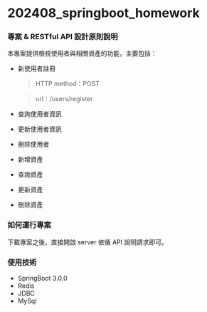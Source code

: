 # 202408_springboot_homework
### 專案 & RESTful API 設計原則說明
本專案提供檢視使用者與相關資產的功能，主要包括：
* 新使用者註冊

  > HTTP method：POST

  > url：/users/register
* 查詢使用者資訊
* 更新使用者資訊
* 刪除使用者
* 新增資產
* 查詢資產
* 更新資產
* 刪除資產

### 如何運行專案
下載專案之後，直接開啟 server 依循 API 說明請求即可。

### 使用技術
* SpringBoot 3.0.0
* Redis
* JDBC
* MySql

